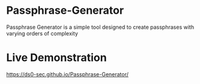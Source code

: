 # Passphrase-Generator
Passphrase Generator is a simple tool designed to create passphrases with varying orders of complexity

# Live Demonstration
https://ds0-sec.github.io/Passphrase-Generator/
